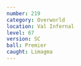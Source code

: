 ```yaml
---
number: 219
category: Overworld
location: Val Infernal
level: 67
version: SC
ball: Premier
caught: Limagma
---
```


